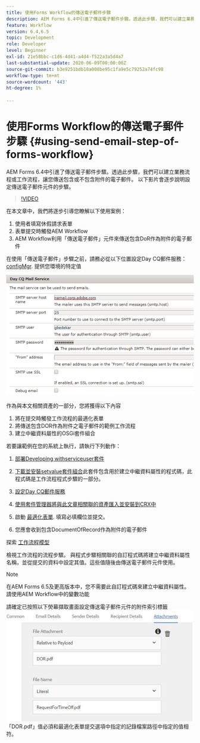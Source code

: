 ```yaml
---
title: 使用Forms Workflow的傳送電子郵件步驟
description: AEM Forms 6.4中引進了傳送電子郵件步驟。透過此步驟，我們可以建立業務流程或工作流程，讓您傳送包含或不包含附件的電子郵件。 以下影片會逐步介紹設定傳送電子郵件元件的步驟
feature: Workflow
version: 6.4,6.5
topic: Development
role: Developer
level: Beginner
exl-id: 21e58bbc-c1d6-4d41-a4d4-f522a3a5d4a7
last-substantial-update: 2020-06-09T00:00:00Z
source-git-commit: b3e9251bdb18a008be95c1fa9e5c79252a74fc98
workflow-type: tm+mt
source-wordcount: '443'
ht-degree: 1%

---
```


# 使用Forms Workflow的傳送電子郵件步驟 {#using-send-email-step-of-forms-workflow}

AEM Forms 6.4中引進了傳送電子郵件步驟。透過此步驟，我們可以建立業務流程或工作流程，讓您傳送包含或不包含附件的電子郵件。 以下影片會逐步說明設定傳送電子郵件元件的步驟。

>[!VIDEO](https://video.tv.adobe.com/v/21499?quality=12&learn=on)

在本文章中，我們將逐步引導您瞭解以下使用案例：

1. 使用者填寫休假請求表單
1. 表單提交時觸發AEM Workflow
1. AEM Workflow利用「傳送電子郵件」元件來傳送包含DoR作為附件的電子郵件

在使用「傳送電子郵件」步驟之前，請務必從以下位置設定Day CQ郵件服務： [configMgr](http://localhost:4502/system/console/configMgr). 提供您環境的特定值

![設定Day CQ郵件服務](assets/mailservice.png)

作為與本文相關資產的一部分，您將獲得以下內容

1. 將在提交時觸發工作流程的最適化表單
1. 將傳送包含DOR作為附件之電子郵件的範例工作流程
1. 建立中繼資料屬性的OSGi套件組合

若要讓範例在您的系統上執行，請執行下列動作：

1. [部署Developing withserviceuser套件](/help/forms/assets/common-osgi-bundles/DevelopingWithServiceUser.jar)

1. [下載並安裝setvalue套件組合](/help/forms/assets/common-osgi-bundles/SetValueApp.core-1.0-SNAPSHOT.jar)此套件包含用於建立中繼資料屬性的程式碼，此程式碼是工作流程程式步驟的一部分。
1. [設定Day CQ郵件服務](https://helpx.adobe.com/experience-manager/6-5/sites/administering/using/notification.html)
1. [使用套件管理器將與此文章相關聯的資產匯入並安裝到CRX中](assets/emaildoraemformskt.zip)
1. 啟動 [最適化表單](http://localhost:4502/content/dam/formsanddocuments/helpx/timeoffrequestform/jcr:content?wcmmode=disabled). 填寫必填欄位並提交。
1. 您應會收到包含DocumentOfRecord作為附件的電子郵件

探索 [工作流程模型](http://localhost:4502/editor.html/conf/global/settings/workflow/models/emaildor.html)

檢視工作流程的流程步驟。 與程式步驟相關聯的自訂程式碼將建立中繼資料屬性名稱，並從提交的資料中設定其值。這些值隨後由傳送電子郵件元件使用。

>[!NOTE]
>
>在AEM Forms 6.5及更高版本中，您不需要此自訂程式碼來建立中繼資料屬性。 請使用AEM Workflow中的變數功能

請確定已按照以下熒幕擷取畫面設定傳送電子郵件元件的附件索引標籤
![傳送電子郵件附件索引標籤](assets/sendemailcomponentconfigure.jpg)「DOR.pdf」值必須和最適化表單提交選項中指定的記錄檔案路徑中指定的值相符。
